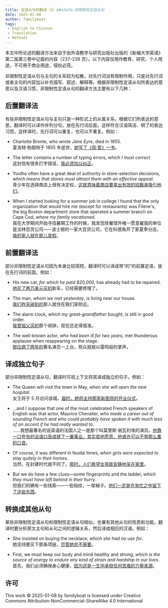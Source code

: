 ```yaml
---
title: 定语从句的翻译（2）&#x2e3a;非限制性定语从句
date: 2025-01-08
author: familyboat
tags:
 - English to Chinese
 - Translation
 - Methods
---
```


本文中所论述的翻译方法来自于由外语教学与研究出版社出版的《新编大学英语》第二版第三卷中记载的内容（237&ndash;239 页）。以下内容仅用作教育、研究、个人用途，不可用于商业用途，侵权必究。

非限制性定语从句与主句的关系较为松散，对先行词没有限制作用，只是对先行词或者主句的内容加以补充描写、叙述、解释等。根据非限制性定语从句所表达的意思以及汉语习惯，非限制性定语从句的翻译方法主要有以下几种：

<!-- more -->

## 后置翻译法

有些非限制性定语从句与主句只是一种形式上的从属关系，根据它们所表达的意思，翻译时可以译作并列分句，放在先行词后面，这样符合汉语简洁、明了的表达习惯。这样译时，先行词可以重复，也可以不重复。例如：

- Charlotte Bronte, who wrote _Jane Eyre_, died in 1855.
  <br />
  夏洛特·勃朗特于 1855 年逝世，<u>她写了《简·爱》一书</u>。

- The letter contains a number of typing errors, _which I must correct_.
  <br />
  这封信有很多打字错误，<u>我必须加以纠正</u>。

- Youths often have a great deal of authority in store-selection decisions, _which means that stores must attract them with an effective appeal_.
  <br />
  青少年在选择商店上很有决定权，<u>这就意味着商店要拿出有效的招数来吸引他们</u>。

- When I started looking for a summer job in college I found that the only organization that would hire me (except for restaurants) was Filene's, the big Boston department store that operated a summer branch on Cape Cod, _where my family vacationed_.
  <br />
  我在大学期间开始寻找暑期工作的时候，我发现除餐馆外唯一愿意雇我的单位是法林百货公司&#x2e3a;波士顿的一家大百货公司，它在科德角开了家夏季分店，<u>我的家人就在那儿度假</u>。

## 前置翻译法

部分非限制性定语从句因为本身比较简短，翻译时可以译成带“的”的前置定语，放在先行词的前面。例如：

- His new car, _for which he paid $20,000_, has already had to be repaired.
  <br />
  <u>他花了两万美元买的</u>新车，已经需要修理了。

- The man, _whom we met yesterday_, is living near our house.
  <br />
  <u>我们昨天碰到的</u>那人就住在我们家附近。

- The alarm clock, _which my great-grandfather bought_, is still in good order.
  <br />
  <u>我曾祖父买的</u>那个闹钟，现在还走得很准。

- The well-known actor, _who had been ill for two years_, met thunderous applause when reappearing on the stage.
  <br />
  <u>那位病了两年的</u>著名演员一上台，观众就报以雷鸣般的掌声。

## 译成独立句子

部分非限制性定语从句，翻译时可视上下文将其译成独立的句子。例如：

- The Queen will visit the town in May, _when she will open the new hospital_.
  <br />
  女王将于 5 月访问该城。<u>届时，她将主持那家新医院的开业仪式</u>。

- …and I suppose that one of the most celebrated French speakers of English was that actor, Maurice Chevalier, _who made a career out of sounding French and who could probably have spoken it with much less of an accent if he had really wanted to_.
  <br />
  ……我想最著名的说英语的法国人之一是那个叫莫里斯·谢瓦利埃的演员。<u>他靠一口夸张的法语口音成就了一番事业。其实若他愿意，他或许可以不带那么重的口音</u>。

- Of course, it was different in feudal times, _when girls were expected to stay quitely in their homes_.
  <br />
  当然，在封建时代就不同了。<u>那时，人们希望女孩能安静地呆在家里</u>。

- But we do have a few clues&mdash;some fingerprints and the ladder, _which they must have left behind in their hurry_.
  <br />
  但我们的确有一些线索&#x2e3a;一些指纹，一架梯子。<u>他们一定是在匆忙之中留下了这些东西</u>。

## 转换成其他从句

某些非限制性定语从句和限制性定语从句相似，也兼有其他从句的性质和功能，翻译时要分析原文主句和从句之间的逻辑关系，然后译成相应的汉语。例如：

- She insisted on buying the necklace, _which she had no use for_.
  <br />
  她坚持要买下那条项链，<u>尽管她并不需要</u>。

- First, we must keep our body and mind healthy and strong, _which is the source of energy to endure any kind of strain and hardship in our lives_.
  <br />
  首先，我们必须确保身心健康，<u>因为这是一生中承担任何苦难的力量来源</u>。

## 许可

This work © 2025-01-08 by familyboat is licensed under Creative Commons Attribution-NonCommercial-ShareAlike 4.0 International
